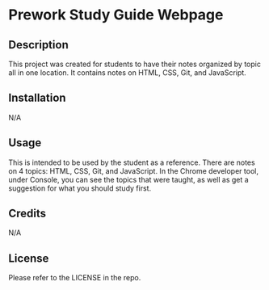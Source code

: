   # Prework Study Guide Webpage

## Description

This project was created for students to have their notes organized by topic all in one location. It contains notes on HTML, CSS, Git, and JavaScript.

## Installation

N/A

## Usage

This is intended to be used by the student as a reference. There are notes on 4 topics: HTML, CSS, Git, and JavaScript. In the Chrome developer tool, under Console, you can see the topics that were taught, as well as get a suggestion for what you should study first. 

## Credits

N/A

## License

Please refer to the LICENSE in the repo.